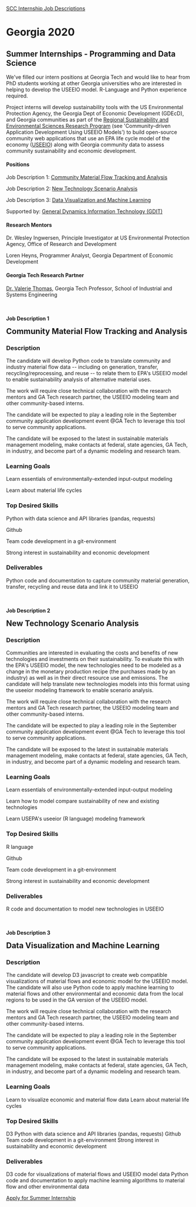 [SCC Internship Job Descriptions](http://smartcities.gatech.edu/2020-scc-internship-job-descriptions)

# Georgia 2020 

## Summer Internships - Programming and Data Science

We've filled our intern positions at Georgia Tech and would like to hear from PhD students working at other Georgia  universities who are interested in helping to develop the USEEIO model.  R-Language and Python experience required.  

Project interns will develop sustainability tools with the US Environmental Protection Agency, the Georgia Dept of Economic Development (GDEcD), and Georgia communities
as part of the [Regional Sustainability and Environmental Sciences Research Program](https://www.epa.gov/research/regional-sustainability-and-environmental-sciences-research-program-reses)
(see 'Community-driven Application Development Using USEEIO Models') to build open-source community web applications that
use an EPA life cycle model of the economy ([USEEIO](https://www.google.com/search?q=USEEIO)) along with Georgia community data to assess community sustainability and economic development.<br>


#### Positions

Job Description 1: [Community Material Flow Tracking and Analysis](#community-material-flow)

Job Description 2: [New Technology Scenario Analysis](#scenario-analysis)

Job Description 3: [Data Visualization and Machine Learning](#machine-learning)

Supported by: [General Dynamics Information Technology (GDIT)](https://www.gdit.com/)  


#### Research Mentors
Dr. Wesley Ingwersen, Principle Investigator at US Environmental Protection Agency, Office of Research and Development

Loren Heyns, Programmer Analyst, Georgia Department of Economic Development  

#### Georgia Tech Research Partner
[Dr. Valerie Thomas](https://www.isye.gatech.edu/users/valerie-thomas), Georgia Tech Professor, School of Industrial and Systems Engineering

<a name="community-material-flow"></a><br><br>
<b>Job Description 1</b><h2 style='margin-top:0px;padding-top:0px'>Community Material Flow Tracking and Analysis</h2>

### Description
The candidate will develop Python code to translate community and industry material flow data
 -- including on generation, transfer, recycling/reprocessing, and reuse -- to relate them to EPA's USEEIO model to enable 
 sustainability analysis of alternative material uses.   

The work will require close technical collaboration with the research mentors and GA Tech research partner, the USEEIO modeling team and other community-based interns.

The candidate will be expected to play a leading role in the September community application
 development event @GA Tech to leverage this tool to serve community applications.

The candidate will be exposed to the latest in sustainable materials management modeling, make contacts at
federal, state agencies, GA Tech, in industry, and become part of a dynamic modeling and research team.

### Learning Goals
Learn essentials of environmentally-extended input-output modeling

Learn about material life cycles

### Top Desired Skills
Python with data science and API libraries (pandas, requests)

Github

Team code development in a git-environment

Strong interest in sustainability and economic development

### Deliverables
Python code and documentation to capture community material generation, transfer, recycling and reuse data and link it to USEEIO



<a name="scenario-analysis"></a><br><br>
<b>Job Description 2</b>
<h2 style='margin-top:0px;padding-top:0px'>New Technology Scenario Analysis</h2>

### Description
Communities are interested in evaluating the costs and benefits of new technologies and investments on their sustainability.
To evaluate this with the EPA's USEEIO model, the new technologies need to be modeled as a change in the monetary production
recipe (the purchases made by an industry) as well as in their direct resource use and emissions. The candidate will help
translate new technologies models into this format using the useeior modeling framework to enable scenario analysis.

The work will require close technical collaboration with the research mentors and GA Tech research partner, the USEEIO modeling team
 and other community-based interns.

The candidate will be expected to play a leading role in the September community application
 development event @GA Tech to leverage this tool to serve community applications.

The candidate will be exposed to the latest in sustainable materials management modeling, make contacts at
federal, state agencies, GA Tech, in industry, and become part of a dynamic modeling and research team.


### Learning Goals
Learn essentials of environmentally-extended input-output modeling

Learn how to model compare sustainability of new and existing technologies

Learn USEPA's useeior (R language) modeling framework

### Top Desired Skills
R language

Github

Team code development in a git-environment

Strong interest in sustainability and economic development

### Deliverables
R code and documentation to model new technologies in USEEIO  

<a name="machine-learning"></a><br><br>
<b>Job Description 3</b><h2 style='margin-top:0px;padding-top:0px'>Data Visualization and Machine Learning</h2>

### Description
The candidate will develop D3 javascript to create web compatible visualizations of material flows and economic model for the USEEIO model.  The candidate will also use Python code to apply machine learning to material flows and other environmental and economic data from the local regions to be used in the GA version of the USEEIO model.

The work will require close technical collaboration with the research mentors and GA Tech research partner, the USEEIO modeling team and other community-based interns.

The candidate will be expected to play a leading role in the September community application
 development event @GA Tech to leverage this tool to serve community applications.

The candidate will be exposed to the latest in sustainable materials management modeling, make contacts at
federal, state agencies, GA Tech, in industry, and become part of a dynamic modeling and research team.

### Learning Goals
Learn to visualize economic and material flow data
Learn about material life cycles

### Top Desired Skills
D3
Python with data science and API libraries (pandas, requests)
Github
Team code development in a git-environment
Strong interest in sustainability and economic development

### Deliverables
D3 code for visualizations of material flows and USEEIO model data
Python code and documentation to apply machine learning algorithms to material flow and other environmental data

<!--<a href="http://smartcities.gatech.edu/gscc-application" target="gatechapp">Georgia Tech Students</a> | -->
<a href="https://model.georgia.org" target="gaother">Apply for Summer Internship</a>  
